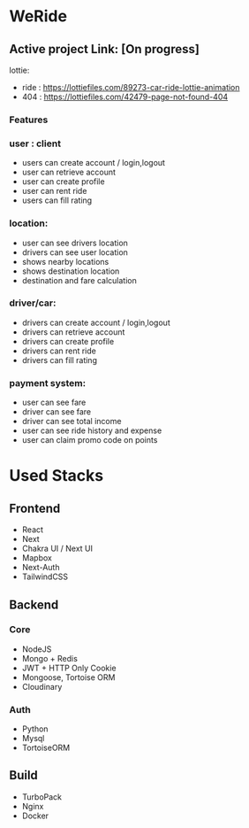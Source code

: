# WeRide

## Active project Link: [On progress]

lottie:
- ride : https://lottiefiles.com/89273-car-ride-lottie-animation
- 404 : https://lottiefiles.com/42479-page-not-found-404

### Features

### user : client
- users can create account / login,logout
- user can retrieve account
- user can create profile
- user can rent ride
- users can fill rating

### location:
- user can see drivers location
- drivers can see user location
- shows nearby locations
- shows destination location
- destination and fare calculation

### driver/car:
- drivers can create account / login,logout
- drivers can retrieve account
- drivers can create profile
- drivers can rent ride
- drivers can fill rating

### payment system:
- user can see fare
- driver can see fare
- driver can see total income
- user can see ride history and expense
- user can claim promo code on points

# Used Stacks

## Frontend

- React
- Next
- Chakra UI / Next UI
- Mapbox
- Next-Auth
- TailwindCSS

## Backend

### Core
- NodeJS 
- Mongo + Redis 
- JWT + HTTP Only Cookie
- Mongoose, Tortoise ORM
- Cloudinary

### Auth
- Python
- Mysql
- TortoiseORM

## Build
- TurboPack
- Nginx
- Docker
